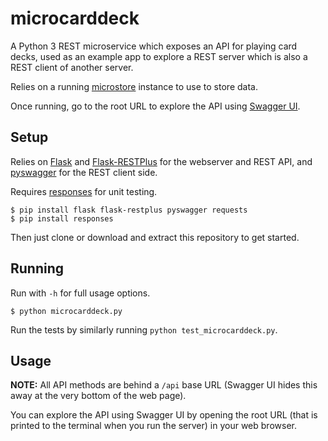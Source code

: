 # microcarddeck

A Python 3 REST microservice which exposes an API for playing card decks, used as an example app to explore a REST server which is also a REST client of another server.

Relies on a running [microstore](https://github.com/olipratt/microstore) instance to use to store data.

Once running, go to the root URL to explore the API using [Swagger UI](http://swagger.io/swagger-ui/).

## Setup

Relies on [Flask](http://flask.pocoo.org/docs/0.11/) and [Flask-RESTPlus](https://flask-restplus.readthedocs.io/en/stable/index.html) for the webserver and REST API, and [pyswagger](https://github.com/mission-liao/pyswagger) for the REST client side.

Requires [responses](https://github.com/getsentry/responses) for unit testing.

```shell
$ pip install flask flask-restplus pyswagger requests
$ pip install responses
```

Then just clone or download and extract this repository to get started.

## Running

Run with `-h` for full usage options.

```shell
$ python microcarddeck.py
```

Run the tests by similarly running `python test_microcarddeck.py`.

## Usage

**NOTE:** All API methods are behind a `/api` base URL (Swagger UI hides this away at the very bottom of the web page).

You can explore the API using Swagger UI by opening the root URL (that is printed to the terminal when you run the server) in your web browser.
